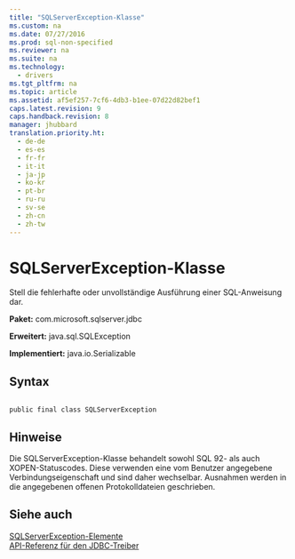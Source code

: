 ```yaml
---
title: "SQLServerException-Klasse"
ms.custom: na
ms.date: 07/27/2016
ms.prod: sql-non-specified
ms.reviewer: na
ms.suite: na
ms.technology: 
  - drivers
ms.tgt_pltfrm: na
ms.topic: article
ms.assetid: af5ef257-7cf6-4db3-b1ee-07d22d82bef1
caps.latest.revision: 9
caps.handback.revision: 8
manager: jhubbard
translation.priority.ht: 
  - de-de
  - es-es
  - fr-fr
  - it-it
  - ja-jp
  - ko-kr
  - pt-br
  - ru-ru
  - sv-se
  - zh-cn
  - zh-tw
---
```

# SQLServerException-Klasse
  Stell die fehlerhafte oder unvollständige Ausführung einer SQL\-Anweisung dar.  
  
 **Paket:** com.microsoft.sqlserver.jdbc  
  
 **Erweitert:** java.sql.SQLException  
  
 **Implementiert:** java.io.Serializable  
  
## Syntax  
  
```  
  
public final class SQLServerException  
```  
  
## Hinweise  
 Die SQLServerException\-Klasse behandelt sowohl SQL 92\- als auch XOPEN\-Statuscodes. Diese verwenden eine vom Benutzer angegebene Verbindungseigenschaft und sind daher wechselbar. Ausnahmen werden in die angegebenen offenen Protokolldateien geschrieben.  
  
## Siehe auch  
 [SQLServerException-Elemente](../content/SQLServerException-Members.md)   
 [API-Referenz für den JDBC-Treiber](../content/JDBC-Driver-API-Reference.md)  
  
  